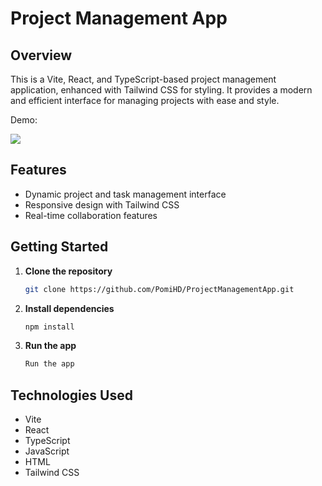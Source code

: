 # Project Management App

## Overview
This is a Vite, React, and TypeScript-based project management application, enhanced with Tailwind CSS for styling. It provides a modern and efficient interface for managing projects with ease and style.

Demo:

![](./public/React-Project-Manager-demo.gif)

## Features
- Dynamic project and task management interface
- Responsive design with Tailwind CSS
- Real-time collaboration features

## Getting Started
1. **Clone the repository**
   ```bash
   git clone https://github.com/PomiHD/ProjectManagementApp.git

2. **Install dependencies**
   ```bash
   npm install
3. **Run the app**
   ```bash
   Run the app

## Technologies Used
- Vite
- React
- TypeScript
- JavaScript
- HTML
- Tailwind CSS

